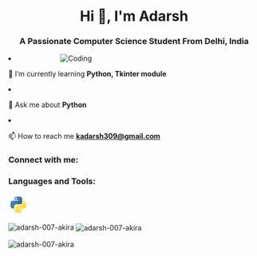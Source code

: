 <h1 align="center">Hi 👋, I'm Adarsh</h1>
<h3 align="center">A Passionate Computer Science Student From Delhi, India</h3>
<img align="right" alt="Coding" width="400" src="https://cdn.dribbble.com/users/116207..."



- 🌱 I’m currently learning **Python, Tkinter module**

- 💬 Ask me about **Python**

- 📫 How to reach me **kadarsh309@gmail.com**

<h3 align="left">Connect with me:</h3>
<p align="left">
</p>

<h3 align="left">Languages and Tools:</h3>
<p align="left"> <a href="https://www.python.org" target="_blank" rel="noreferrer"> <img src="https://raw.githubusercontent.com/devicons/devicon/master/icons/python/python-original.svg" alt="python" width="40" height="40"/> </a> </p>

<p><img align="left" src="https://github-readme-stats.vercel.app/api/top-langs?username=adarsh-007-akira&show_icons=true&locale=en&layout=compact" alt="adarsh-007-akira" /></p>

<p>&nbsp;<img align="center" src="https://github-readme-stats.vercel.app/api?username=adarsh-007-akira&show_icons=true&locale=en" alt="adarsh-007-akira" /></p>

<p><img align="center" src="https://github-readme-streak-stats.herokuapp.com/?user=adarsh-007-akira&" alt="adarsh-007-akira" /></p>
